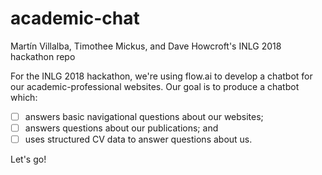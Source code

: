 # academic-chat

Martín Villalba, Timothee Mickus, and Dave Howcroft's INLG 2018 hackathon repo

For the INLG 2018 hackathon, we're using flow.ai to develop a chatbot for our academic-professional websites.
Our goal is to produce a chatbot which:

* [ ] answers basic navigational questions about our websites;
* [ ] answers questions about our publications; and
* [ ] uses structured CV data to answer questions about us.

Let's go!
